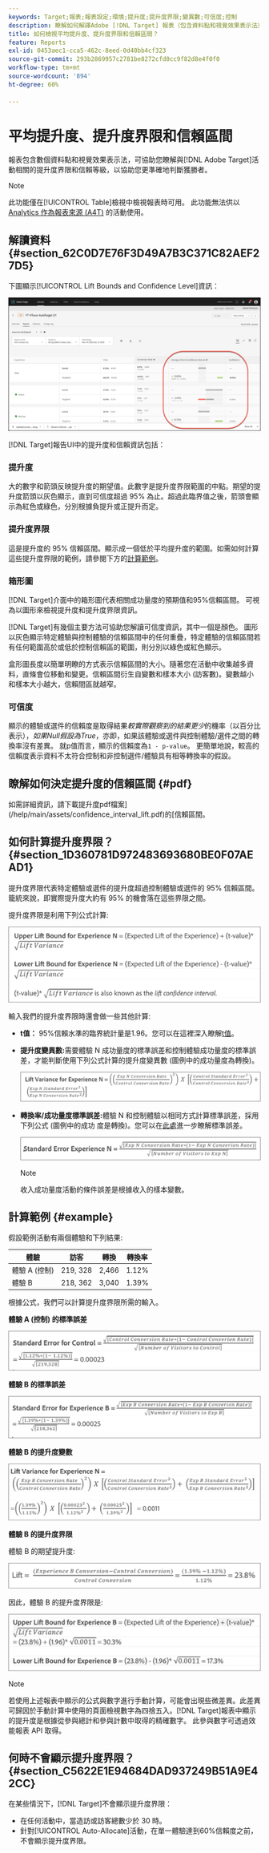 ```yaml
---
keywords: Target;報表;報表設定;環境;提升度;提升度界限;變異數;可信度;控制
description: 瞭解如何解譯Adobe [!DNL Target] 報表（包含資料點和視覺效果表示法），協助您瞭解提升度界限和活動的信賴等級。
title: 如何檢視平均提升度、提升度界限和信賴區間？
feature: Reports
exl-id: 0453aec1-cca5-462c-8eed-0d40bb4cf323
source-git-commit: 293b2869957c2781be8272cfd0cc9f82d8e4f0f0
workflow-type: tm+mt
source-wordcount: '894'
ht-degree: 60%

---
```


# 平均提升度、提升度界限和信賴區間

報表包含數個資料點和視覺效果表示法，可協助您瞭解與[!DNL Adobe Target]活動相關的提升度界限和信賴等級，以協助您更準確地判斷獲勝者。

>[!NOTE]
>
>此功能僅在[!UICONTROL Table]檢視中檢視報表時可用。 此功能無法供以[ Analytics 作為報表來源 (A4T)](/help/main/c-integrating-target-with-mac/a4t/a4t.md#concept_7540C8C04259434AB6EE33B09F47A1DE) 的活動使用。

## 解讀資料 {#section_62C0D7E76F3D49A7B3C371C82AEF27D5}

下圖顯示[!UICONTROL Lift Bounds and Confidence Level]資訊：

![平均提升度和可信度等級報表](/help/main/c-reports/c-report-settings/assets/lift-screenshot-new.png)

[!DNL Target]報告UI中的提升度和信賴資訊包括：

### 提升度

大的數字和箭頭反映提升度的期望值。此數字是提升度界限範圍的中點。期望的提升度箭頭以灰色顯示，直到可信度超過 95% 為止。超過此臨界值之後，箭頭會顯示為紅色或綠色，分別根據負提升或正提升而定。

### 提升度界限

這是提升度的 95% 信賴區間。顯示成一個低於平均提升度的範圍。如需如何計算這些提升度界限的範例，請參閱下方的[計算範例](#example)。

### 箱形圖

[!DNL Target]介面中的箱形圖代表相關成功量度的預期值和95%信賴區間。 可視為以圖形來檢視提升度和提升度界限資訊。

[!DNL Target]有幾個主要方法可協助您解讀可信度資訊，其中一個是顏色。 圖形以灰色顯示特定體驗與控制體驗的信賴區間中的任何重疊，特定體驗的信賴區間若有任何範圍高於或低於控制信賴區的範圍，則分別以綠色或紅色顯示。

盒形圖長度以簡單明瞭的方式表示信賴區間的大小。隨著您在活動中收集越多資料，直條會位移動和變更。信賴區間衍生自變數和樣本大小 (訪客數)。變數越小和樣本大小越大，信賴間區就越窄。

### 可信度

顯示的體驗或選件的信賴度是取得結果&#x200B;_較實際觀察到的結果更少_&#x200B;的機率（以百分比表示），_如果Null假設為True_，亦即，如果該體驗或選件與控制體驗/選件之間的轉換率沒有差異。 就p值而言，顯示的信賴度為`1 - p-value`。 更簡單地說，較高的信賴度表示資料不太符合控制和非控制選件/體驗具有相等轉換率的假設。

## 瞭解如何決定提升度的信賴區間 {#pdf}

如需詳細資訊，請下載提升度pdf檔案](/help/main/assets/confidence_interval_lift.pdf)的[信賴區間。

## 如何計算提升度界限？ {#section_1D360781D972483693680BE0F07AEAD1}

提升度界限代表特定體驗或選件的提升度超過控制體驗或選件的 95% 信賴區間。籠統來說，即實際提升度大約有 95% 的機會落在這些界限之間。

提升度界限是利用下列公式計算:

![提升圖影像](assets/lift_diagram.png)

輸入我們的提升度界限時還會做一些其他計算:

* **t值：** 95%信賴水準的臨界統計量是1.96。您可以在這裡深入瞭解[t值](https://en.wikipedia.org/wiki/T-statistic)。
* **提升度變異數:**&#x200B;需要體驗 N 成功量度的標準誤差和控制體驗成功量度的標準誤差，才能判斷使用下列公式計算的提升度變異數 (圖例中的成功量度為轉換)。

  ![提升度_變異數影像](assets/lift_variance.png)

* **轉換率/成功量度標準誤差:**&#x200B;體驗 N 和控制體驗以相同方式計算標準誤差，採用下列公式 (圖例中的成功 度是轉換)。您可以在[此處](https://en.wikipedia.org/wiki/Standard_error)進一步瞭解標準誤差。

  ![standard_error影像](assets/standard_error.png)

  >[!NOTE]
  >
  >收入成功量度活動的條件誤差是根據收入的樣本變數。

## 計算範例 {#example}

假設範例活動有兩個體驗和下列結果:

| 體驗 | 訪客 | 轉換 | 轉換率 |
|--- |--- |--- |--- |
| 體驗 A (控制) | 219, 328 | 2,466 | 1.12% |
| 體驗 B | 218, 362 | 3,040 | 1.39% |

根據公式，我們可以計算提升度界限所需的輸入。

**體驗 A (控制) 的標準誤差**

![standard_error_A影像](assets/standard_error_A.png)

**體驗 B 的標準誤差**

![standard_error_B影像](assets/standard_error_B.png)

**體驗 B 的提升度變數**

![lift_variance_B影像](assets/lift_variance_B.png)

**體驗 B 的提升度界限**

體驗 B 的期望提升度:

![提升度_界限_B影像](assets/lift_bounds_B.png)

因此，體驗 B 的提升度界限是:

![提升度_界限_B2影像](assets/lift_bounds_B2.png)

>[!NOTE]
>
>若使用上述報表中顯示的公式與數字進行手動計算，可能會出現些微差異。此差異可歸因於手動計算中使用的頁面檢視數字為四捨五入。[!DNL Target]報表中顯示的提升度是根據從參與總計和參與計數中取得的精確數字。 此參與數字可透過效能報表 API 取得。

## 何時不會顯示提升度界限？ {#section_C5622E1E94684DAD937249B51A9E42CC}

在某些情況下，[!DNL Target]不會顯示提升度界限：

* 在任何活動中，當造訪或訪客總數少於 30 時。
* 針對[!UICONTROL Auto-Allocate]活動，在單一體驗達到60%信賴度之前，不會顯示提升度界限。
